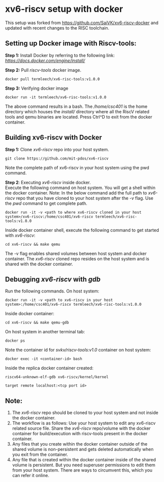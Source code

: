 # xv6-riscv setup with docker

This setup was forked from https://github.com/SaiVK/xv6-riscv-docker and updated with recent changes to the RISC toolchain.

## Setting up Docker image with Riscv-tools:
__Step 1:__ Install Docker by referring to the following link: _https://docs.docker.com/engine/install/_

__Step 2:__ Pull _riscv-tools_ docker image.
```
docker pull termleech/xv6-risc-tools:v1.0.0
```
__Step 3:__ Verifying docker image
```
docker run -it termleech/xv6-risc-tools:v1.0.0
```
The above command results in a bash. The _/home/csc401_ is the home directory which houses the _install/_ directory where all the RiscV related tools and qemu binaries are located. Press Ctrl^D to exit from the docker container.

## Building xv6-riscv with Docker
__Step 1:__ Clone _xv6-riscv_ repo into your host system.
```
git clone https://github.com/mit-pdos/xv6-riscv
```
Note the complete path of xv6-riscv in your host system using the pwd command.

__Step 2__: Executing _xv6-riscv_ inside docker.<br/>
Execute the following command on host system. You will get a shell within the docker container. Note: In the below command add the full path to _xv6-riscv_ repo that you have cloned to your host system after the _-v_ flag. Use the _pwd_ command to get complete path.
```
docker run -it -v <path to where xv6-riscv cloned in your host system>/xv6-riscv:/home/csc401/xv6-riscv termleech/xv6-risc-tools:v1.0.0
```
Inside docker container shell, execute the following command to get started with _xv6-riscv_:
```
cd xv6-riscv && make qemu
```
The -v flag enables shared volumes between host system and docker container. The _xv6-riscv_ cloned repo resides on the host system and is shared with the docker container.

## Debugging  _xv6-riscv_ with _gdb_
Run the following commands.
On host system:
```
docker run -it -v <path to xv6-riscv in your host system>:/home/csc401/xv6-riscv termleech/xv6-risc-tools:v1.0.0
```
Inside docker container:
```
cd xv6-riscv && make qemu-gdb
```

On host system in another terminal tab:
```
docker ps
```
Note the container id for _svkv/riscv-tools:v1.0_ container on host system:
```
docker exec -it <container-id> bash
```
Inside the replica docker container created:
```
riscv64-unknown-elf-gdb xv6-riscv/kernel/kernel
```
```
target remote localhost:<tcp port id>
```

## Note:
1. The _xv6-riscv_ repo should be cloned to your host system and not inside the docker container.
2. The workflow is as follows: Use your host system to edit any xv6-riscv related source file. Share the _xv6-riscv_ repo/volume with the docker container for build/execution with riscv-tools present in the docker container.
3. Any files that you create within the docker container outside of the shared volume is non-persistent and gets deleted automatically when you exit from the container.
4. Any file that is created within the docker container inside of the shared volume is persistent. But you need superuser permissions to edit them from your host system. There are ways to circumvent this, which you can refer it online.
